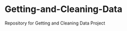 Getting-and-Cleaning-Data
=========================

Repository for Getting and Cleaning Data Project
